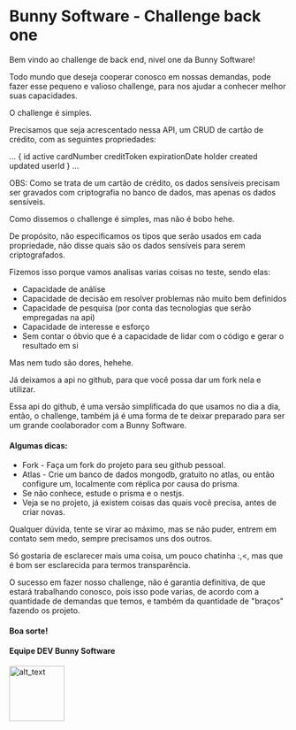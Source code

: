 # Bunny Software - Challenge back one

Bem vindo ao challenge de back end, nivel one da Bunny Software!

Todo mundo que deseja cooperar conosco em nossas demandas, pode fazer esse pequeno e valioso challenge, para nos ajudar a conhecer melhor suas capacidades.

O challenge é simples.

Precisamos que seja acrescentado nessa API, um CRUD de cartão de crédito, com as seguintes propriedades:

...
{
    id
    active
    cardNumber
    creditToken
    expirationDate
    holder
    created
    updated
    userId
}
...

OBS: Como se trata de um cartão de crédito, os dados sensíveis precisam ser gravados com criptografia no banco de dados, mas apenas os dados sensíveis.

Como dissemos o challenge é simples, mas não é bobo hehe.

De propósito, não especificamos os tipos que serão usados em cada propriedade, não disse quais são os dados sensíveis para serem criptografados.

Fizemos isso porque vamos analisas varias coisas no teste, sendo elas:

* Capacidade de análise
* Capacidade de decisão em resolver problemas não muito bem definidos
* Capacidade de pesquisa (por conta das tecnologias que serão empregadas na api)
* Capacidade de interesse e esforço
* Sem contar o óbvio que é a capacidade de lidar com o código e gerar o resultado em si

Mas nem tudo são dores, hehehe.

Já deixamos a api no github, para que você possa dar um fork nela e utilizar.

Essa api do github, é uma versão simplificada do que usamos no dia a dia, então, o challenge, também já é uma forma de te deixar preparado para ser um grande coolaborador com a Bunny Software.

#### Algumas dicas:

* Fork - Faça um fork do projeto para seu github pessoal.
* Atlas - Crie um banco de dados mongodb, gratuito no atlas, ou então configure um, localmente com réplica por causa do prisma.
* Se não conhece, estude o prisma e o nestjs.
* Veja se no projeto, já existem coisas das quais você precisa, antes de criar novas.

Qualquer dúvida, tente se virar ao máximo, mas se não puder, entrem em contato sem medo, sempre precisamos uns dos outros.

Só gostaria de esclarecer mais uma coisa, um pouco chatinha :,<, mas que é bom ser esclarecida para termos transparência.

O sucesso em fazer nosso challenge, não é garantia definitiva, de que estará trabalhando conosco, pois isso pode varias, de acordo com a quantidade de demandas que temos, e também da quantidade de "braços" fazendo os projeto.

#### Boa sorte!

#### Equipe DEV Bunny Software

[<img alt="alt_text" width="100px" src="https://assets-global.website-files.com/6257adef93867e50d84d30e2/636e0b5061df29d55a92d945_full_logo_blurple_RGB.svg" />](https://discord.com/channels/1031918616163123292/1031918616163123295)